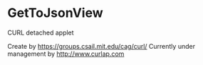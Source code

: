 # GetToJsonView
 CURL detached applet
 
 
 Create by https://groups.csail.mit.edu/cag/curl/
 Currently under management by http://www.curlap.com

